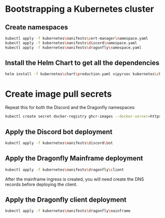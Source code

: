 # Bootstrapping a Kubernetes cluster

## Create namespaces

```bash
kubectl apply -f kubernetes\manifests\cert-manager\namespace.yaml
kubectl apply -f kubernetes\manifests\discord\namespace.yaml
kubectl apply -f kubernetes\manifests\dragonfly\namespace.yaml
```

## Install the Helm Chart to get all the dependencies

```bash
helm install -f kubernetes\chart\production.yaml vipyrsec kubernetes\chart\
```

# Create image pull secrets

Repeat this for both the Discord and the Dragonfly namespaces:

```bash
kubectl create secret docker-registry ghcr-images --docker-server=https://ghcr.io --docker-username=shenanigansd --docker-password=ghp_xxx --docker-email=bradley.reynolds@darbia.dev
```

## Apply the Discord bot deployment

```bash
kubectl apply -f kubernetes\manifests\discord\bot
```

## Apply the Dragonfly Mainframe deployment

```bash
kubectl apply -f kubernetes\manifests\dragonfly\client
```

After the mainframe ingress is created, you will need create the DNS records before deploying the client.

## Apply the Dragonfly client deployment

```bash
kubectl apply -f kubernetes\manifests\dragonfly\mainframe
```
